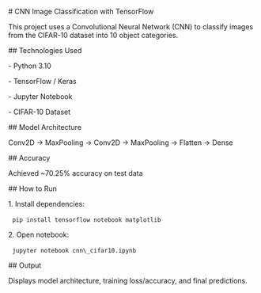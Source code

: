 \# CNN Image Classification with TensorFlow



This project uses a Convolutional Neural Network (CNN) to classify images from the CIFAR-10 dataset into 10 object categories.



\## Technologies Used

\- Python 3.10

\- TensorFlow / Keras

\- Jupyter Notebook

\- CIFAR-10 Dataset



\## Model Architecture

Conv2D → MaxPooling → Conv2D → MaxPooling → Flatten → Dense



\## Accuracy

Achieved ~70.25% accuracy on test data



\## How to Run

1\. Install dependencies:  

&nbsp;  `pip install tensorflow notebook matplotlib`



2\. Open notebook:  

&nbsp;  `jupyter notebook cnn\_cifar10.ipynb`



\## Output

Displays model architecture, training loss/accuracy, and final predictions.

